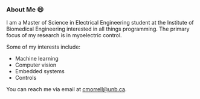 ### About Me 😄

I am a Master of Science in Electrical Engineering student at the Institute of Biomedical Engineering interested in all things programming. The primary focus of my research is in myoelectric control.

Some of my interests include:

- Machine learning
- Computer vision
- Embedded systems
- Controls

You can reach me via email at cmorrell@unb.ca.

<!--
**cmorrell28/cmorrell28** is a ✨ _special_ ✨ repository because its `README.md` (this file) appears on your GitHub profile.

Here are some ideas to get you started:

- 🔭 I’m currently working on ...
- 🌱 I’m currently learning ...
- 👯 I’m looking to collaborate on ...
- 🤔 I’m looking for help with ...
- 💬 Ask me about ...
- 📫 How to reach me: ...
- 😄 Pronouns: ...
- ⚡ Fun fact: ...
-->

